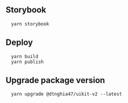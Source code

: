 <!-- Repo A import Repo B

## Link

=> `npm run build` in repo B
=> npm link

in repo A
run `npm link B`
=> `npm link uikit-v2`

## How to unlink
in Repo A
=> `npm unlink --no-save B`

in repo B
=> `npm unlink` -->

## Storybook
```
  yarn storybook
```

## Deploy
```
  yarn build
  yarn publish
```
## Upgrade package version
```
  yarn upgrade @dtnghia47/uikit-v2 --latest
```
